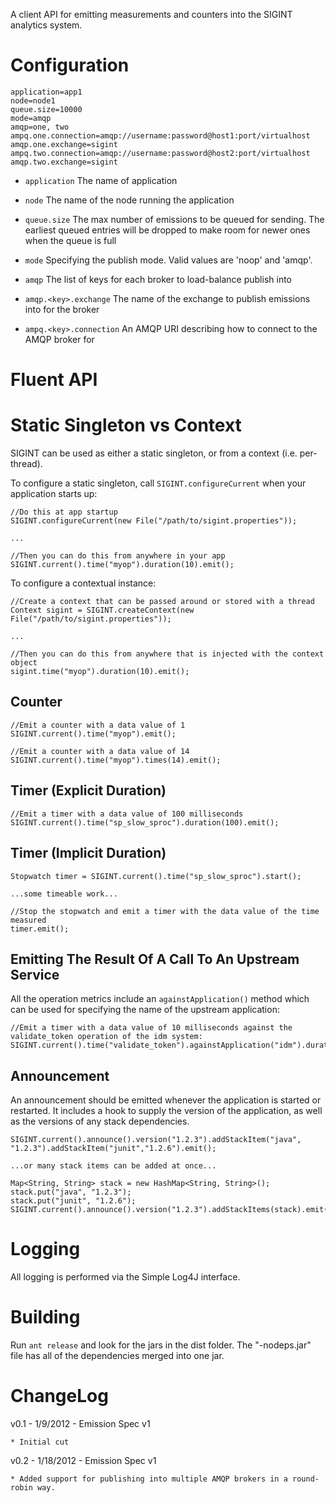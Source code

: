 A client API for emitting measurements and counters into the SIGINT analytics system.

Configuration
=============

	application=app1
	node=node1
	queue.size=10000
	mode=amqp
	amqp=one, two
	ampq.one.connection=amqp://username:password@host1:port/virtualhost
	amqp.one.exchange=sigint
	ampq.two.connection=amqp://username:password@host2:port/virtualhost
	amqp.two.exchange=sigint

* `application` The name of application

* `node` The name of the node running the application

* `queue.size` The max number of emissions to be queued for sending.  The earliest queued entries will be dropped to make room for newer ones when the queue is full

* `mode` Specifying the publish mode.  Valid values are 'noop' and 'amqp'.

* `amqp` The list of keys for each broker to load-balance publish into

* `amqp.<key>.exchange` The name of the exchange to publish emissions into for the <key> broker

* `ampq.<key>.connection` An AMQP URI describing how to connect to the AMQP broker for <key>

Fluent API
==========

Static Singleton vs Context
===========================
SIGINT can be used as either a static singleton, or from a context (i.e. per-thread).

To configure a static singleton, call `SIGINT.configureCurrent` when your application starts up:

	//Do this at app startup
	SIGINT.configureCurrent(new File("/path/to/sigint.properties"));

	...

	//Then you can do this from anywhere in your app
	SIGINT.current().time("myop").duration(10).emit();

To configure a contextual instance:

	//Create a context that can be passed around or stored with a thread
	Context sigint = SIGINT.createContext(new File("/path/to/sigint.properties"));

	...

	//Then you can do this from anywhere that is injected with the context object
	sigint.time("myop").duration(10).emit();

Counter
-------
	//Emit a counter with a data value of 1
	SIGINT.current().time("myop").emit();

	//Emit a counter with a data value of 14
	SIGINT.current().time("myop").times(14).emit();


Timer (Explicit Duration)
-------------------------
	//Emit a timer with a data value of 100 milliseconds
	SIGINT.current().time("sp_slow_sproc").duration(100).emit();


Timer (Implicit Duration)
-------------------------
	Stopwatch timer = SIGINT.current().time("sp_slow_sproc").start();

	...some timeable work...
	
	//Stop the stopwatch and emit a timer with the data value of the time measured
	timer.emit(); 

Emitting The Result Of A Call To An Upstream Service
----------------------------------------------------
All the operation metrics include an `againstApplication()` method which can be used for specifying the name of the upstream application:

	//Emit a timer with a data value of 10 milliseconds against the validate_token operation of the idm system:
	SIGINT.current().time("validate_token").againstApplication("idm").duration(10).emit();

Announcement
------------
An announcement should be emitted whenever the application is started or restarted.  It includes a hook to supply the version of the application, as well as the versions of any stack dependencies.

	SIGINT.current().announce().version("1.2.3").addStackItem("java", "1.2.3").addStackItem("junit","1.2.6").emit();

	...or many stack items can be added at once...

	Map<String, String> stack = new HashMap<String, String>();
	stack.put("java", "1.2.3");
	stack.put("junit", "1.2.6");
	SIGINT.current().announce().version("1.2.3").addStackItems(stack).emit();

Logging
=======
All logging is performed via the Simple Log4J interface.

Building
========
Run `ant release` and look for the jars in the dist folder.  The "-nodeps.jar" file has all of the dependencies merged into one jar.

ChangeLog
=========

v0.1 - 1/9/2012 - Emission Spec v1
	
	* Initial cut

v0.2 - 1/18/2012 - Emission Spec v1
	
	* Added support for publishing into multiple AMQP brokers in a round-robin way.